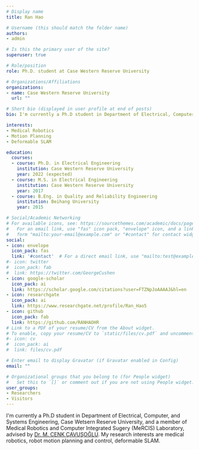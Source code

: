 ```yaml
---
# Display name
title: Ran Hao

# Username (this should match the folder name)
authors:
- admin

# Is this the primary user of the site?
superuser: true

# Role/position
role: Ph.D. student at Case Western Reserve University

# Organizations/Affiliations
organizations:
- name: Case Western Reserve University
  url: ""

# Short bio (displayed in user profile at end of posts)
bio: I'm currently a Ph.D student in Department of Electrical, Computer, and Systems Engineering, Case Wetsern Reserve University, and a member of Medical Robotics and Computer Integrated Sugery (MeRCIS) Laboratory, advised by <a href="http://engr.case.edu/cavusoglu_cenk/Home.html">Dr. M. CENK ÇAVUŞOĞLU</a>. My research interests are medical robotics, robot motion planning and control, deformable SLAM.

interests:
- Medical Robotics
- Motion Planning
- Deformable SLAM

education:
  courses:
  - course: Ph.D. in Electrical Engineering
    institution: Case Western Reserve University
    year: 2022 (expected)
  - course: M.S. in Electrical Engineering
    institution: Case Western Reserve University
    year: 2017
  - course: B.Eng. in Quality and Reliability Engineering
    institution: Beihang University
    year: 2015

# Social/Academic Networking
# For available icons, see: https://sourcethemes.com/academic/docs/page-builder/#icons
#   For an email link, use "fas" icon pack, "envelope" icon, and a link in the
#   form "mailto:your-email@example.com" or "#contact" for contact widget.
social:
- icon: envelope
  icon_pack: fas
  link: '#contact'  # For a direct email link, use "mailto:test@example.org".
#- icon: twitter
#  icon_pack: fab
#  link: https://twitter.com/GeorgeCushen
- icon: google-scholar
  icon_pack: ai
  link: https://scholar.google.com/citations?user=FTZNpJoAAAAJ&hl=en
- icon: researchgate
  icon_pack: ai
  link: https://www.researchgate.net/profile/Ran_Hao5
- icon: github
  icon_pack: fab
  link: https://github.com/RANHAOHR
# Link to a PDF of your resume/CV from the About widget.
# To enable, copy your resume/CV to `static/files/cv.pdf` and uncomment the lines below.
#- icon: cv
#  icon_pack: ai
#  link: files/cv.pdf

# Enter email to display Gravatar (if Gravatar enabled in Config)
email: ""

# Organizational groups that you belong to (for People widget)
#   Set this to `[]` or comment out if you are not using People widget.
user_groups:
- Researchers
- Visitors
---
```


I'm currently a Ph.D student in Department of Electrical, Computer, and Systems Engineering, Case Wetsern Reserve University, and a member of Medical Robotics and Computer Integrated Sugery (MeRCIS) Laboratory, advised by <a href="http://engr.case.edu/cavusoglu_cenk/Home.html">Dr. M. CENK ÇAVUŞOĞLU</a>. My research interests are medical robotics, robot motion planning and control, deformable SLAM.
